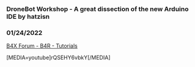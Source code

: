 ### DroneBot Workshop - A great dissection of the new Arduino IDE by hatzisn
### 01/24/2022
[B4X Forum - B4R - Tutorials](https://www.b4x.com/android/forum/threads/137874/)

[MEDIA=youtube]rQSEHY6vbkY[/MEDIA]